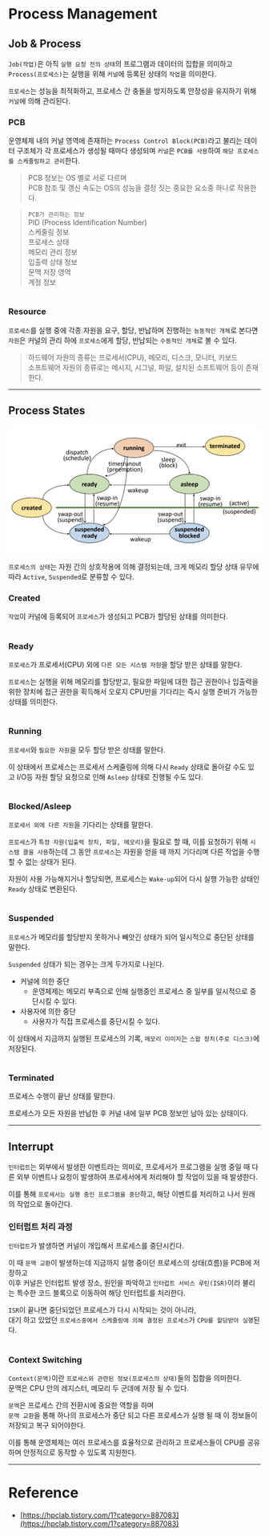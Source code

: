 # Process Management

## Job & Process

`Job(작업)`은 아직 `실행 요청 전의 상태`의 프로그램과 데이터의 집합을 의미하고  
`Process(프로세스)`는 실행을 위해 `커널`에 등록된 상태의 `작업`을 의미한다.  

`프로세스`는 성능을 최적화하고, 프로세스 간 충돌을 방지하도록 안정성을 유지하기 위해 `커널`에 의해 관리된다.  

### PCB

운영체제 내의 커널 영역에 존재하는 `Process Control Block(PCB)`라고 불리는 데이터 구조체가 
각 프로세스가 생성될 때마다 생성되며 `커널`은 `PCB를 사용`하여 `해당 프로세스를 스케줄링하고 관리`한다.  
  
> PCB 정보는 OS 별로 서로 다르며  
> PCB 참조 및 갱신 속도는 OS의 성능을 결정 짓는 중요한 요소중 하나로 작용한다.

> `PCB가 관리하는 정보`  
> PID (Process Identification Number)  
> 스케줄링 정보  
> 프로세스 상태  
> 메모리 관리 정보  
> 입출력 상태 정보  
> 문맥 저장 영역  
> 계정 정보

#

### Resource

`프로세스`를 실행 중에 각종 자원을 요구, 할당, 반납하며 진행하는 `능동적인 개체`로 본다면  
`자원`은 커널의 관리 하에 `프로세스`에게 할당, 반납되는 `수동적인 개체`로 볼 수 있다.  
  
> 하드웨어 자원의 종류는 프로세서(CPU), 메모리, 디스크, 모니터, 키보드  
> 소프트웨어 자원의 종류로는 메시지, 시그널, 파일, 설치된 소프트웨어 등이 존재한다.

---

## Process States

<img src="img/process_state.png">

`프로세스의 상태`는 자원 간의 상호작용에 의해 결정되는데, 크게 메모리 할당 상태 유무에 따라 `Active`, `Suspended`로 분류할 수 있다.  

### Created

`작업`이 커널에 등록되어 `프로세스`가 생성되고 PCB가 할당된 상태를 의미한다.  

#

### Ready

`프로세스`가 프로세서(CPU) 외에 `다른 모든 시스템 자원`을 할당 받은 상태를 말한다.  
  
`프로세스`는 실행을 위해 메모리를 할당받고, 필요한 파일에 대한 접근 권한이나 입출력을 위한 장치에 접근 권한을 획득해서
오로지 CPU만을 기다리는 즉시 실행 준비가 가능한 상태를 의미한다.

#

### Running

`프로세서`와 `필요한 자원`을 모두 할당 받은 상태를 말한다.  

이 상태에서 프로세스는 프로세서 스케줄링에 의해 다시 `Ready` 상태로 돌아갈 수도 있고 
I/O등 자원 할당 요청으로 인해 `Asleep` 상태로 진행될 수도 있다.  

#

### Blocked/Asleep

`프로세서 외에 다른 자원`을 기다리는 상태를 말한다.  

`프로세스`가 `특정 자원(입출력 장치, 파일, 메모리)`을 필요로 할 때, 이를 요청하기 위해 `시스템 콜을 사용`하는데 그 동안 `프로세스`는 
자원을 얻을 때 까지 기다리며 다른 작업을 수행할 수 없는 상태가 된다.  
  
자원이 사용 가능해지거나 할당되면, 프로세스는 `Wake-up`되어 다시 실행 가능한 상태인 `Ready` 상태로 변환된다.

#

### Suspended

`프로세스`가 메모리를 할당받지 못하거나 빼앗긴 상태가 되어 일시적으로 중단된 상태를 말한다.

`Suspended` 상태가 되는 경우는 크게 두가지로 나뉜다.  

- 커널에 의한 중단
  - 운영체제는 메모리 부족으로 인해 실행중인 프로세스 중 일부를 일시적으로 중단시킬 수 있다.
- 사용자에 의한 중단
  - 사용자가 직접 프로세스를 중단시킬 수 있다.
  
이 상태에서 지금까지 실행된 프로세스의 기록, `메모리 이미지`는 `스왑 장치(주로 디스크)`에 저장된다.  

#

### Terminated

프로세스 수행이 끝난 상태를 말한다.  
  
프로세스가 모든 자원을 반납한 후 커널 내에 일부 PCB 정보만 남아 있는 상태이다.  

---

## Interrupt

`인터럽트`는 외부에서 발생한 이벤트라는 의미로, 프로세서가 프로그램을 실행 중일 때 다른 외부 이벤트나 요청이 발생하여
프로세서에게 처리해야 할 작업이 있을 때 발생한다.  
  
이를 통해 `프로세서는 실행 중인 프로그램을 중단`하고, 해당 이벤트를 처리하고 나서 원래의 작업으로 돌아간다.  

### 인터럽트 처리 과정

`인터럽트`가 발생하면 커널이 개입해서 프로세스를 중단시킨다.  
  
이 때 `문맥 교환`이 발생하는데 지금까지 실행 중이던 프로세스의 상태(흐름)을 PCB에 저장하고  
이후 커널은 인터럽트 발생 장소, 원인을 파악하고 `인터럽트 서비스 루틴(ISR)`이라 불리는 특수한 코드 블록으로 이동하여 해당 인터럽트를 처리한다.  
  
`ISR`이 끝나면 중단되었던 프로세스가 다시 시작되는 것이 아니라,  
대기 하고 있었던 `프로세스중에서 스케줄링에 의해 결정된 프로세스`가 `CPU를 할당받아 실행`된다.

#

### Context Switching

`Context(문맥)`이란 `프로세스와 관련된 정보(프로세스의 상태)`들의 집합을 의미한다.  
문맥은 CPU 안의 레지스터, 메모리 두 군데에 저장 될 수 있다.  

`문맥`은 프로세스 간의 전환시에 중요한 역할을 하며  
`문맥 교환`을 통해 하나의 프로세스가 중단 되고 다른 프로세스가 실행 될 때 이 정보들이 저장되고 복구 되어야한다.  

이를 통해 운영체제는 여러 프로세스를 효율적으로 관리하고 프로세스들이 CPU를 공유하며 안정적으로 동작할 수 있도록 지원한다.

---

# Reference

- [https://hpclab.tistory.com/1?category=887083](https://hpclab.tistory.com/1?category=887083)
